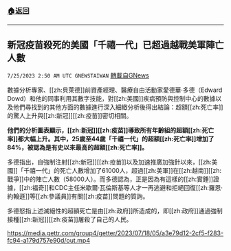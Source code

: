 ###  [:house:返回](README.md)
---


## 新冠疫苗殺死的美國「千禧一代」已超過越戰美軍陣亡人數
`7/25/2023 2:50 AM UTC GNEWSTAIWAN` [轉載自GNews](https://gnews.org/articles/1485223)

數據分析專家、[[zh:貝萊德]]前資產經理、醫療自由活動家愛德華·多德（Edward Dowd）和他的同事利用其數字技能，對[[zh:美國]]疾病預防與控制中心的數據以及他們尋找到的其他方面的數據進行深入細緻分析後得出結論：超額[[zh:死亡率]]的驚人上升與[[zh:新冠]][[zh:疫苗]]密切相關。

**他們的分析圖表顯示，[[zh:新冠]][[zh:疫苗]]導致所有年齡組的超額[[zh:死亡率]]都大幅上升。其中，25歲至44歲「千禧一代」的超額[[zh:死亡率]]增加了84%，被認為是有史以來最高的超額[[zh:死亡率]]。**

多德指出，自強制注射[[zh:新冠]][[zh:疫苗]]以及加速推廣加強針以來，[[zh:美國]]「千禧一代」的死亡人數增加了61000人，超過[[zh:美軍]]在[[zh:越南]][[zh:戰爭]]中的陣亡人數（58000人）。而多德認為，正是因為有這樣的[[zh:實錘]]證據，[[zh:福奇]]和CDC主任米歇爾·瓦倫斯基等人才一再逃避和拒絕回復[[zh:羅恩·約翰遜]]等[[zh:參議員]]有關[[zh:疫苗]]問題的質詢。

多德怒指上述滅絕性的超額死亡是由[[zh:政府]]所造成的，即[[zh:政府]]通過強制接種[[zh:新冠]][[zh:疫苗]]屠殺了自己的人民。


https://media.gettr.com/group4/getter/2023/07/18/05/a3e79d12-2cf5-f283-fc94-a179d757e90d/out.mp4



